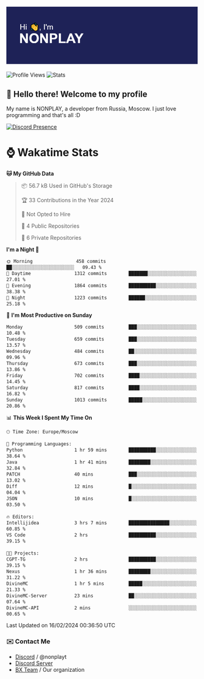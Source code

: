 ![Discord Presence](./header.png)
<br></br>
![Profile Views](https://komarev.com/ghpvc/?username=NONPLAYT&color=blue&style=for-the-badge)
![Stats](https://img.shields.io/badge/0%25-OPTIMIZED-orange?style=for-the-badge)


## :wave: Hello there! Welcome to my profile

My name is NONPLAY, a developer from Russia, Moscow. I just love programming and that's all :D

[![Discord Presence](https://lanyard.cnrad.dev/api/597087584090587177?showDisplayName=true)](https://discord.com/users/597087584090587177) 

# ⌚ Wakatime Stats

<!--START_SECTION:waka-->
**🐱 My GitHub Data** 

> 📦 56.7 kB Used in GitHub's Storage 
 > 
> 🏆 33 Contributions in the Year 2024
 > 
> 🚫 Not Opted to Hire
 > 
> 📜 4 Public Repositories 
 > 
> 🔑 6 Private Repositories 
 > 
**I'm a Night 🦉** 

```text
🌞 Morning                458 commits         ██░░░░░░░░░░░░░░░░░░░░░░░   09.43 % 
🌆 Daytime                1312 commits        ███████░░░░░░░░░░░░░░░░░░   27.01 % 
🌃 Evening                1864 commits        ██████████░░░░░░░░░░░░░░░   38.38 % 
🌙 Night                  1223 commits        ██████░░░░░░░░░░░░░░░░░░░   25.18 % 
```
📅 **I'm Most Productive on Sunday** 

```text
Monday                   509 commits         ███░░░░░░░░░░░░░░░░░░░░░░   10.48 % 
Tuesday                  659 commits         ███░░░░░░░░░░░░░░░░░░░░░░   13.57 % 
Wednesday                484 commits         ██░░░░░░░░░░░░░░░░░░░░░░░   09.96 % 
Thursday                 673 commits         ███░░░░░░░░░░░░░░░░░░░░░░   13.86 % 
Friday                   702 commits         ████░░░░░░░░░░░░░░░░░░░░░   14.45 % 
Saturday                 817 commits         ████░░░░░░░░░░░░░░░░░░░░░   16.82 % 
Sunday                   1013 commits        █████░░░░░░░░░░░░░░░░░░░░   20.86 % 
```


📊 **This Week I Spent My Time On** 

```text
🕑︎ Time Zone: Europe/Moscow

💬 Programming Languages: 
Python                   1 hr 59 mins        ██████████░░░░░░░░░░░░░░░   38.64 % 
Java                     1 hr 41 mins        ████████░░░░░░░░░░░░░░░░░   32.84 % 
PATCH                    40 mins             ███░░░░░░░░░░░░░░░░░░░░░░   13.02 % 
Diff                     12 mins             █░░░░░░░░░░░░░░░░░░░░░░░░   04.04 % 
JSON                     10 mins             █░░░░░░░░░░░░░░░░░░░░░░░░   03.50 % 

🔥 Editors: 
Intellijidea             3 hrs 7 mins        ███████████████░░░░░░░░░░   60.85 % 
VS Code                  2 hrs               ██████████░░░░░░░░░░░░░░░   39.15 % 

🐱‍💻 Projects: 
CGPT-TG                  2 hrs               ██████████░░░░░░░░░░░░░░░   39.15 % 
Nexus                    1 hr 36 mins        ████████░░░░░░░░░░░░░░░░░   31.22 % 
DivineMC                 1 hr 5 mins         █████░░░░░░░░░░░░░░░░░░░░   21.33 % 
DivineMC-Server          23 mins             ██░░░░░░░░░░░░░░░░░░░░░░░   07.64 % 
DivineMC-API             2 mins              ░░░░░░░░░░░░░░░░░░░░░░░░░   00.65 % 
```


 Last Updated on 16/02/2024 00:36:50 UTC
<!--END_SECTION:waka-->

### ✉️ Contact Me

- [Discord](https://discord.com/users/597087584090587177) / @nonplayt
- [Discord Server](https://discord.gg/p7cxhw7E2M)
- [BX Team](https://github.com/BX-Team) / Our organization
